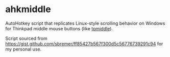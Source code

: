 # ahkmiddle

AutoHotkey script that replicates Linux-style scrolling behavior on Windows for Thinkpad middle mouse buttons (like [tpmiddle](https://github.com/Jyny/TPmiddle)).

Script sourced from https://gist.github.com/sbremer/ff85427b567f300d5c56776739291c94 for my personal use. 

